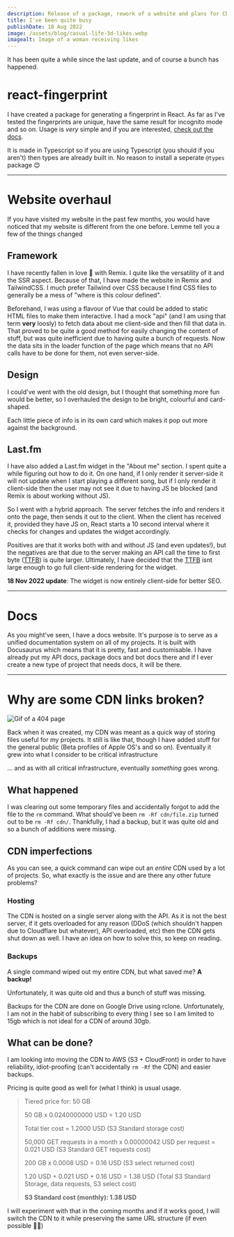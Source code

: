 ```yaml
---
description: Release of a package, rework of a website and plans for CDN improvement.
title: I've been quite busy
publishDate: 18 Aug 2022
image: /assets/blog/casual-life-3d-likes.webp
imagealt: Image of a woman receiving likes
---
```


It has been quite a while since the last update, and of course a bunch has happened.

# react-fingerprint
I have created a package for generating a fingerprint in React. As far as I've tested the fingerprints are unique, have the same result for incognito mode and so on. Usage is *very* simple and if you are interested, [check out the docs](https://docs.exerra.xyz/docs/npm-packages/react-fingerprint/v1.x.x/intro).

It is made in Typescript so if you are using Typescript (you should if you aren't) then types are already built in. No reason to install a seperate `@types` package 😊

---

# Website overhaul
If you have visited my website in the past few months, you would have noticed that my website is different from the one before. Lemme tell you a few of the things changed

## Framework
I have recently fallen in love 💜 with Remix. I quite like the versatility of it and the SSR aspect. Because of that, I have made the website in Remix and TailwindCSS.
 I much prefer Tailwind over CSS because I find CSS files to generally be a mess of "where is this colour defined".

Beforehand, I was using a flavour of Vue that could be added to static HTML files to make them interactive. I had a mock "api" (and I am using that term **very** loosly) to fetch data about me client-side and then fill that data in. That proved to be quite a good method for easily changing the content of stuff, but was quite inefficient due to having quite a bunch of requests. Now the data sits in the loader function of the page which means that no API calls have to be done for them, not even server-side.

## Design
I could've went with the old design, but I thought that something more fun would be better, so I overhauled the design to be bright, colourful and card-shaped.

Each little piece of info is in its own card which makes it pop out more against the background.

## Last.fm
I have also added a Last.fm widget in the "About me" section. I spent quite a while figuring out how to do it. On one hand, if I only render it server-side it will not update when I start playing a different song, but if I only render it client-side then the user may not see it due to having JS be blocked (and Remix is about working without JS).

So I went with a hybrid approach. The server fetches the info and renders it onto the page, then sends it out to the client. When the client has received it, provided they have JS on, React starts a 10 second interval where it checks for changes and updates the widget accordingly.

Positives are that it works both with and without JS (and even updates!), but the negatives are that due to the server making an API call the time to first byte ([TTFB](https://web.dev/ttfb/)) is quite larger. Ultimately, I have decided that the [TTFB](https://web.dev/ttfb/) isnt large enough to go full client-side rendering for the widget.

**18 Nov 2022 update**: The widget is now entirely client-side for better SEO.

---

# Docs
As you might've seen, I have a docs website. It's purpose is to serve as a unified documentation system on all of my projects. It is built with Docusaurus which means that it is pretty, fast and customisable. I have already put my API docs, package docs and bot docs there and if I ever create a new type of project that needs docs, it will be there.

---

# Why are some CDN links broken?

![Gif of a 404 page](https://cdn.exerra.xyz/gif/404.gif)


Back when it was created, my CDN was meant as a quick way of storing files useful for my projects. It still is like that, though I have added stuff for the general public (Beta profiles of Apple OS's and so on). Eventually it grew into what I consider to be critical infrastructure

... and as with all critical infrastructure, eventually *something* goes wrong.

## What happened

I was clearing out some temporary files and accidentally forgot to add the file to the `rm` command. What should've been `rm -Rf cdn/file.zip` turned out to be `rm -Rf cdn/`. Thankfully, I had a backup, but it was quite old and so a bunch of additions were missing.

## CDN imperfections

As you can see, a quick command can wipe out an *entire* CDN used by a lot of projects. So, what exactly is the issue and are there any other future problems?

### Hosting

The CDN is hosted on a single server along with the API. As it is not the best server, if it gets overloaded for any reason (DDoS (which shouldn't happen due to Cloudflare but whatever), API overloaded, etc) then the CDN gets shut down as well. I have an idea on how to solve this, so keep on reading.

### Backups

A single command wiped out my entire CDN, but what saved me? **A backup!**

Unfortunately, it was quite old and thus a bunch of stuff was missing.

Backups for the CDN are done on Google Drive using rclone. Unfortunately, I am not in the habit of subscribing to every thing I see so I am limited to 15gb which is not ideal for a CDN of around 30gb.

## What can be done?

I am looking into moving the CDN to AWS (S3 + CloudFront) in order to have reliability, idiot-proofing (can't accidentally `rm -Rf` the CDN) and easier backups.

Pricing is quite good as well for (what I think) is usual usage.

> <!--StartFragment-->
>
> Tiered price for: 50 GB
>
> 50 GB x 0.0240000000 USD = 1.20 USD
>
> Total tier cost = 1.2000 USD (S3 Standard storage cost)
>
> 50,000 GET requests in a month x 0.00000042 USD per request = 0.021 USD (S3 Standard GET requests cost)
>
> 200 GB x 0.0008 USD = 0.16 USD (S3 select returned cost)
>
> 1.20 USD + 0.021 USD + 0.16 USD = 1.38 USD (Total S3 Standard Storage, data requests, S3 select cost)
>
> **S3 Standard cost (monthly): 1.38 USD**
>
> <!--EndFragment-->

I will experiment with that in the coming months and if it works good, I will switch the CDN to it while preserving the same URL structure (if even possible 😵‍💫)